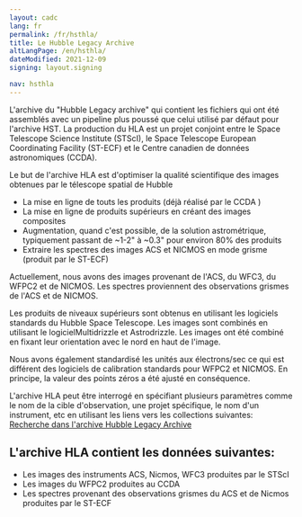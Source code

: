 ```yaml
---
layout: cadc
lang: fr
permalink: /fr/hsthla/
title: Le Hubble Legacy Archive
altLangPage: /en/hsthla/
dateModified: 2021-12-09
signing: layout.signing

nav: hsthla
---
```


<p>
L'archive du "Hubble Legacy archive" qui contient les fichiers qui ont &eacute;t&eacute; assembl&eacute;s avec un pipeline plus pouss&eacute; que celui utilis&eacute; par d&eacute;faut pour l'archive HST. La production du HLA est un projet conjoint entre le Space Telescope Science Institute (STScI), le Space Telescope European Coordinating Facility (ST-ECF) et le Centre canadien de donn&eacute;es astronomiques (CCDA).
</p>
<p> Le but de l'archive HLA est d'optimiser la qualit&eacute; scientifique des images obtenues par le t&eacute;lescope spatial de Hubble</p>
<ul>
<li>La mise en ligne de touts les produits (d&eacute;j&agrave; r&eacute;alis&eacute; par le CCDA )</li>
<li>La mise en ligne de produits sup&eacute;rieurs en cr&eacute;ant des images composites</li>
<li>Augmentation, quand c'est possible, de la solution astrom&eacute;trique, typiquement passant de  ~1-2" &agrave; ~0.3" pour environ 80% des produits</li>
<li>Extraire les spectres des images ACS et NICMOS en mode grisme (produit par le ST-ECF)</li>
</ul>
<p>
Actuellement, nous avons des images provenant de l'ACS, du WFC3, du WFPC2 et de NICMOS. Les spectres proviennent des observations grismes de l'ACS et de NICMOS.
</p>
<p>
Les produits de niveaux sup&eacute;rieurs sont obtenus en utilisant les logiciels standards du Hubble Space Telescope. Les images sont combin&eacute;s en utilisant le logicielMultidrizzle et Astrodrizzle. Les images ont &eacute;t&eacute; combin&eacute; en fixant leur orientation avec le nord en haut de l'image.
</p>
<p>
Nous avons &eacute;galement standardis&eacute; les unit&eacute;s aux &eacute;lectrons/sec ce qui est diff&eacute;rent des logiciels de calibration standards pour WFPC2 et NICMOS. En principe,
la valeur des points z&eacute;ros a &eacute;t&eacute; ajust&eacute; en cons&eacute;quence.
</p>
<p>
L'archive HLA peut &ecirc;tre interrog&eacute;  en sp&eacute;cifiant plusieurs param&egrave;tres comme le nom de la cible d'observation, une projet sp&eacute;cifique, le nom d'un instrument, etc en utilisant les liens vers les collections suivantes:
<a id="DataSearch" href="/fr/recherche/?collection=HSTHLA&noexec=true">Recherche dans l'archive Hubble Legacy Archive</a>
</p> 
<h2>L'archive HLA contient les donn&eacute;es suivantes:</h2>
<ul>
   <li>Les images des instruments ACS, Nicmos, WFC3 produites par le STScI</li>
   <li>Les images du WFPC2 produites au CCDA</li>
   <li>Les spectres provenant des observations grismes du ACS et de Nicmos produites par le ST-ECF</li>
</ul>
